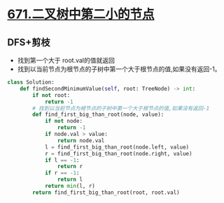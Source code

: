 # [671.二叉树中第二小的节点](https://leetcode-cn.com/problems/second-minimum-node-in-a-binary-tree/submissions/)
## DFS+剪枝
+ 找到第一个大于 root.val的值就返回
+ 找到以当前节点为根节点的子树中第一个大于根节点的值,如果没有返回-1。
``` python
class Solution:
    def findSecondMinimumValue(self, root: TreeNode) -> int:
        if not root:
            return -1
        # 找到以当前节点为根节点的子树中第一个大于根节点的值,如果没有返回-1
        def find_first_big_than_root(node, value):
            if not node:
                return -1
            if node.val > value:
                return node.val
            l = find_first_big_than_root(node.left, value)
            r = find_first_big_than_root(node.right, value)
            if l == -1:
                return r
            if r == -1:
                return l
            return min(l, r)
        return find_first_big_than_root(root, root.val)
```